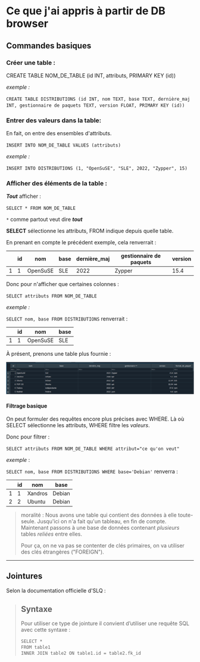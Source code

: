 # Ce que j'ai appris à partir de DB browser

## Commandes basiques

### Créer une table :

CREATE TABLE NOM_DE_TABLE (id INT, attributs, PRIMARY KEY (id))

*exemple :*

`CREATE TABLE DISTRIBUTIONS (id INT, nom TEXT, base TEXT, dernière_maj INT, gestionnaire de paquets TEXT, version FLOAT, PRIMARY KEY (id))`

 

 

 

 

### Entrer des valeurs dans la table:

En fait, on entre des ensembles d'attributs.

`INSERT INTO NOM_DE_TABLE VALUES (attributs)`

*exemple :*

`INSERT INTO DISTRIBUTIONS (1, "OpenSuSE", "SLE", 2022, "Zypper", 15)`

### Afficher des éléments de la table :

***Tout*** afficher :

`SELECT * FROM NOM_DE_TABLE`

`*` comme partout veut dire ***tout***

**SELECT** sélectionne les attributs, FROM indique depuis quelle table.

En prenant en compte le précédent exemple, cela renverrait :


|   | id | nom      | base | dernière_maj | gestionnaire de paquets | version |
| --- | ---- | ---------- | ------ | --------------- | ------------------------- | --------- |
| 1 | 1  | OpenSuSE | SLE  | 2022          | Zypper                  | 15.4    |

Donc pour n'afficher que certaines colonnes :

`SELECT attributs FROM NOM_DE_TABLE`

*exemple :*

`SELECT nom, base FROM DISTRIBUTIONS` renverrait :


|   | id | nom      | base |
| --- | ---- | ---------- | ------ |
| 1 | 1  | OpenSuSE | SLE  |

À présent, prenons une table plus fournie :

![table plus fournie](assets/20221209_093701_image.png)

#### Filtrage basique

On peut formuler des requêtes encore plus précises avec WHERE. Là où SELECT sélectionne les attributs, WHERE filtre les *valeurs*.

Donc pour filtrer :

`SELECT attributs FROM NOM_DE_TABLE WHERE attribut="ce qu'on veut"`

*exemple* :

`SELECT nom, base FROM DISTRIBUTIONS WHERE base='Debian'` renverra :


|   | id | nom     | base   |
| --- | ---- | --------- | -------- |
| 1 | 1  | Xandros | Debian |
| 2 | 2  | Ubuntu  | Debian |

> moralité : Nous avons une table qui contient des données à elle toute-seule. Jusqu'ici on n'a fait qu'un tableau, en fin de compte. Maintenant passons à une base de données contenant *plusieurs* tables *reliées* entre elles.
>
> Pour ça, on ne va pas se contenter de clés primaires, on va utiliser des clés étrangères ("FOREIGN").

---

## Jointures

Selon la documentation officielle d'SLQ :

> ## Syntaxe
>
> Pour utiliser ce type de jointure il convient d’utiliser une requête SQL avec cette syntaxe :
>
> ```
> SELECT *
> FROM table1
> INNER JOIN table2 ON table1.id = table2.fk_id
> ```
